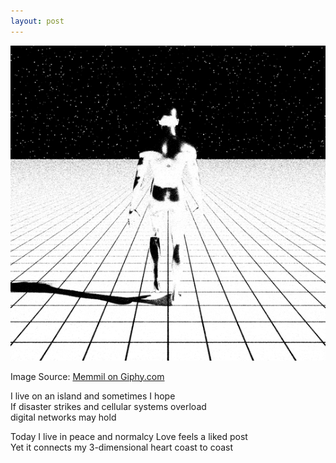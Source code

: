 ```yaml
---
layout: post
---
```



![alt text](/assets/giphy2.gif)

Image Source: [Memmil on Giphy.com](https://giphy.com/gifs/walk-bw-blackandwhite-vkYfKH4Hz3ux7SU9f3)

I live on an island and sometimes I hope<br>
If disaster strikes and cellular systems overload<br>
digital networks may hold<br>

Today I live in peace and normalcy
Love feels a liked post<br>
Yet it connects 
my 3-dimensional heart 
coast to coast<br>







